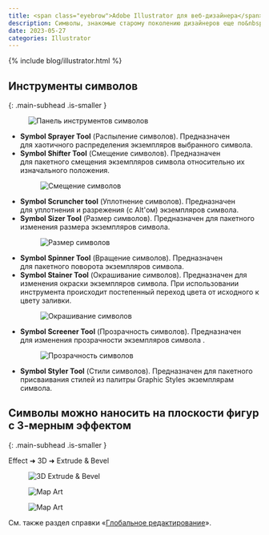 ```yaml
---
title: <span class="eyebrow">Adobe Illustrator для веб-дизайнера</span> 9.8)&nbsp;Cимволы
description: Символы, знакомые старому поколению дизайнеров еще по&nbsp;Flash (ныне Animate) дают нам возможность редактирования в&nbsp;парадигме шаблон-экземпляр.
date: 2023-05-27
categories: Illustrator
---
```


{% include blog/illustrator.html %}

## Инструменты символов
{: .main-subhead .is-smaller }

<figure><img src="{{ site.assets }}/img/blog/2023/05-27/01-symbol-tools.png" alt="Панель инструментов символов"></figure>

- **Symbol Sprayer Tool** (Распыление символов). Предназначен для хаотичного распределения экземпляров выбранного символа.
- **Symbol Shifter Tool** (Смещение символов). Предназначен для пакетного смещения экземпляров символа относительно их изначального положения.
  <figure><img src="{{ site.assets }}/img/blog/2023/05-27/02-symbols-shift.png" alt="Смещение символов"></figure>
- **Symbol Scruncher tool** (Уплотнение символов). Предназначен для уплотнения и разрежения (c Alt'ом) экземпляров символа.
- **Symbol Sizer Tool** (Размер символов). Предназначен для пакетного изменения размера экземпляров символа.
  <figure><img src="{{ site.assets }}/img/blog/2023/05-27/03-symbols-size.png" alt="Размер символов"></figure>
- **Symbol Spinner Tool** (Вращение символов). Предназначен для пакетного поворота экземпляров символа.
- **Symbol Stainer Tool** (Окрашивание символов). Предназначен для изменения окраски экземпляров символа. При использовании инструмента происходит постепенный переход цвета от исходного к цвету заливки.
  <figure><img src="{{ site.assets }}/img/blog/2023/05-27/04-symbols-coloring.png" alt="Окрашивание символов"></figure>
- **Symbol Screener Tool** (Прозрачность символов). Предназначен для изменения прозрачности экземпляров символа .
  <figure><img src="{{ site.assets }}/img/blog/2023/05-27/05-symbols-transparency.png" alt="Прозрачность символов"></figure>
- **Symbol Styler Tool** (Стили символов). Предназначен для пакетного присваивания стилей из палитры Graphic Styles экземплярам символа.

## Символы можно наносить на плоскости фигур с 3-мерным эффектом
{: .main-subhead .is-smaller }

Effect ➜ 3D ➜ Extrude & Bevel

<figure><img src="{{ site.assets }}/img/blog/2023/05-27/06-symbols-extrude-bevel.png" alt="3D Extrude & Bevel"></figure>
<figure><img src="{{ site.assets }}/img/blog/2023/05-27/07-symbols-map-art.png" alt="Map Art"></figure>
<figure><img src="{{ site.assets }}/img/blog/2023/05-27/08-symbols-map-art.png" alt="Map Art"></figure>

См. также раздел справки «<a href="https://helpx.adobe.com/ru/illustrator/using/global-edit.html" target="_blank" rel="noopener noreferrer">Глобальное редактирование</a>».
